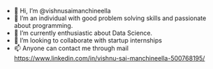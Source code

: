 - 👋 Hi, I’m @vishnusaimanchineella
- 👀 I’m an individual with good problem solving skills and passionate about programming.
- 🌱 I’m currently enthusiastic about Data Science.
- 💞️ I’m looking to collaborate with startup internships
- 📫 Anyone can contact me through mail https://www.linkedin.com/in/vishnu-sai-manchineella-500768195/

<!---
vishnusaimanchineella/vishnusaimanchineella is a ✨ special ✨ repository because its `README.md` (this file) appears on your GitHub profile.
You can click the Preview link to take a look at your changes.
--->
